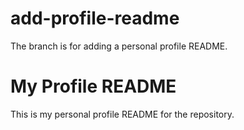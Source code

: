 # add-profile-readme
The branch is for adding a personal profile README. 
# My Profile README
This is my personal profile README for the repository.
